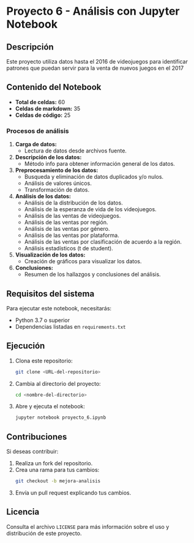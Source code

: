 # Proyecto 6 - Análisis con Jupyter Notebook


## Descripción

Este proyecto utiliza datos hasta el 2016 de videojuegos para identificar patrones que puedan servir para la venta de nuevos juegos en el 2017

## Contenido del Notebook
- **Total de celdas:** 60
- **Celdas de markdown:** 35
- **Celdas de código:** 25

### Procesos de análisis

1. **Carga de datos:**
   - Lectura de datos desde archivos fuente.
2. **Descripción de los datos:**
   - Método info para obtener información general de los datos.
3. **Preprocesamiento de los datos:**
   - Busqueda y eliminación de datos duplicados y/o nulos.
   - Análisis de valores únicos.
   - Transformación de datos.
4. **Análisis de los datos:**
   - Análisis de la distribución de los datos.
   - Análisis de la esperanza de vida de los videojuegos.
   - Análisis de las ventas de videojuegos.
   - Análisis de las ventas por región.
   - Análisis de las ventas por género.
   - Análisis de las ventas por plataforma.
   - Análisis de las ventas por clasificación de acuerdo a la región.
   - Análisis estadísticos (t de student).
5. **Visualización de los datos:**
   - Creación de gráficos para visualizar los datos.
6. **Conclusiones:**
   - Resumen de los hallazgos y conclusiones del análisis.

## Requisitos del sistema

Para ejecutar este notebook, necesitarás:
- Python 3.7 o superior
- Dependencias listadas en `requirements.txt`

## Ejecución
1. Clona este repositorio:
   ```bash
   git clone <URL-del-repositorio>
   ```

2. Cambia al directorio del proyecto:
   ```bash
   cd <nombre-del-directorio>
   ```

3. Abre y ejecuta el notebook:
   ```bash
   jupyter notebook proyecto_6.ipynb
   ```

## Contribuciones
Si deseas contribuir:
1. Realiza un fork del repositorio.
2. Crea una rama para tus cambios:
   ```bash
   git checkout -b mejora-analisis
   ```
3. Envía un pull request explicando tus cambios.

## Licencia
Consulta el archivo `LICENSE` para más información sobre el uso y distribución de este proyecto.
